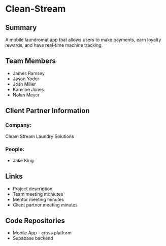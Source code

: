 # Clean-Stream

## Summary
A mobile laundromat app that allows users to make payments, earn loyalty rewards, and have real-time machine tracking.

## Team Members
<ul>
  <li>James Ramsey</li>
  <li>Jason Yoder</li>
  <li>Josh Miller</li>
  <li>Kareline Jones</li>
  <li>Nolan Meyer</li>
</ul>

## Client Partner Information
### Company:
Cleam Stream Laundry Solutions
### People:
<ul>
  <li>Jake King</li>
</ul>

## Links
<ul>
  <li>Project description</li>
  <li>Team meeting moniutes</li>
  <li>Mentor meeting minutes</li>
  <li>Client partner meeting minutes</li>
</ul>

## Code Repositories
<ul>
  <li>Mobile App - cross platform</li>
  <li>Supabase backend</li>
</ul>
